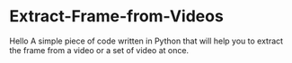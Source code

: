 # Extract-Frame-from-Videos
Hello
A simple piece of code written in Python that will help you to extract the frame from a video or a set of video at once.

